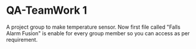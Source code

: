 # QA-TeamWork 1
A project group to make temperature sensor.
Now first file called "Falls Alarm Fusion" is enable for every group member so you can access as per requirement.

